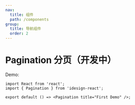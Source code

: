 ```yaml
---
nav:
  title: 组件
  path: /components
group:
  title: 导航组件
  order: 2
---
```


# Pagination 分页（开发中）

Demo:

```tsx
import React from 'react';
import { Pagination } from 'idesign-react';

export default () => <Pagination title="First Demo" />;
```
